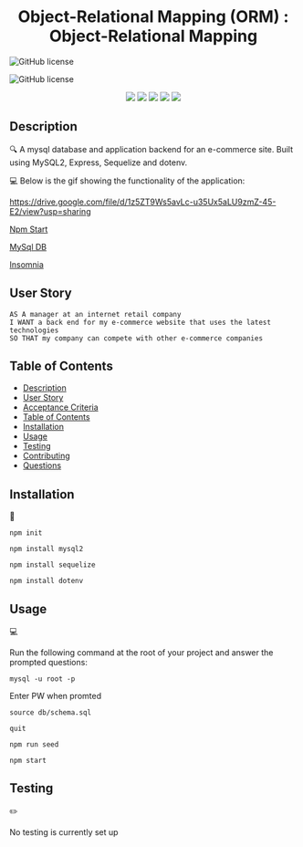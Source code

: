 <h1 align="center">Object-Relational Mapping (ORM) : Object-Relational Mapping</h1>

<p align="center">

![GitHub license](https://img.shields.io/badge/Made%20by-%40Guerrero-green)

![GitHub license](https://img.shields.io/badge/license-MIT-blue.svg)
</p>

<p align="center">
    <img src="https://img.shields.io/badge/Javascript-yellow" />
    <img src="https://img.shields.io/badge/express-orange" />
    <img src="https://img.shields.io/badge/Sequelize-blue"  />
    <img src="https://img.shields.io/badge/mySQL-blue"  />
    <img src="https://img.shields.io/badge/dotenv-green" />
</p>


## Description

🔍 A mysql database and application backend for an e-commerce site. Built using MySQL2, Express, Sequelize and dotenv.
  
💻 Below is the gif showing the functionality of the application:

https://drive.google.com/file/d/1z5ZT9Ws5avLc-u35Ux5aLU9zmZ-45-E2/view?usp=sharing
  
[Npm Start](https://www.dropbox.com/s/ffhmcrus6jlx9n4/Picture1.png?dl=0)

[MySql DB](./assets/Picture2.png)

[Insomnia](./assets/Picture3.png)



  
## User Story
  
```
AS A manager at an internet retail company
I WANT a back end for my e-commerce website that uses the latest technologies
SO THAT my company can compete with other e-commerce companies
```

  
## Table of Contents
- [Description](#description)
- [User Story](#user-story)
- [Acceptance Criteria](#acceptance-criteria)
- [Table of Contents](#table-of-contents)
- [Installation](#installation)
- [Usage](#usage)
- [Testing](#testing)
- [Contributing](#contributing)
- [Questions](#questions)

## Installation
💾   
  
`npm init`

`npm install mysql2`

`npm install sequelize`

`npm install dotenv`
  
## Usage
💻   
  
Run the following command at the root of your project and answer the prompted questions:

`mysql -u root -p`

Enter PW when promted

`source db/schema.sql`

`quit`

`npm run seed`
  
`npm start`

## Testing
✏️

No testing is currently set up

